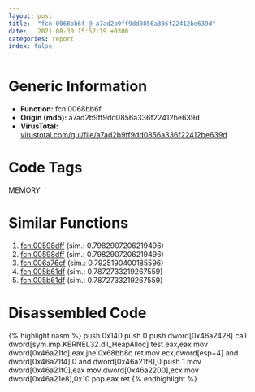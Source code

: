```yaml
---
layout: post
title:  "fcn.0068bb6f @ a7ad2b9ff9dd0856a336f22412be639d"
date:   2021-08-30 15:52:19 +0300
categories: report
index: false
---
```


# Generic Information
- **Function:** fcn.0068bb6f
- **Origin (md5):** a7ad2b9ff9dd0856a336f22412be639d
- **VirusTotal:** [virustotal.com/gui/file/a7ad2b9ff9dd0856a336f22412be639d][virustotal_ref]

# Code Tags
<span class="tag" id="MEMORY">MEMORY</span>


# Similar Functions

1. [fcn.00598dff][similar_1_ref] (sim.: 0.7982907206219496)
2. [fcn.00598dff][similar_2_ref] (sim.: 0.7982907206219496)
3. [fcn.006a76cf][similar_3_ref] (sim.: 0.7925190400185596)
4. [fcn.005b61df][similar_4_ref] (sim.: 0.7872733219267559)
5. [fcn.005b61df][similar_5_ref] (sim.: 0.7872733219267559)


# Disassembled Code

{% highlight nasm %}
push 0x140
push 0
push dword[0x46a2428]
call dword[sym.imp.KERNEL32.dll_HeapAlloc]
test eax,eax
mov dword[0x46a21fc],eax
jne 0x68bb8c
ret 
mov ecx,dword[esp+4]
and dword[0x46a21f4],0
and dword[0x46a21f8],0
push 1
mov dword[0x46a21f0],eax
mov dword[0x46a2200],ecx
mov dword[0x46a21e8],0x10
pop eax
ret 
{% endhighlight %}


[similar_1_ref]: /report/fcn.00598dff@661071a934c3ddee44d06c85d99d90b2
[similar_2_ref]: /report/fcn.00598dff@140d3779c34998b2115004c062b02ca8
[similar_3_ref]: /report/fcn.006a76cf@3bf23deea18f4cf41dad4db83464f7ba
[similar_4_ref]: /report/fcn.005b61df@94e69b06aa5afa1982c99238f6dc497c
[similar_5_ref]: /report/fcn.005b61df@92ebfdbd3dde88c10736116d80b77e19
[virustotal_ref]: https://www.virustotal.com/gui/file/a7ad2b9ff9dd0856a336f22412be639d